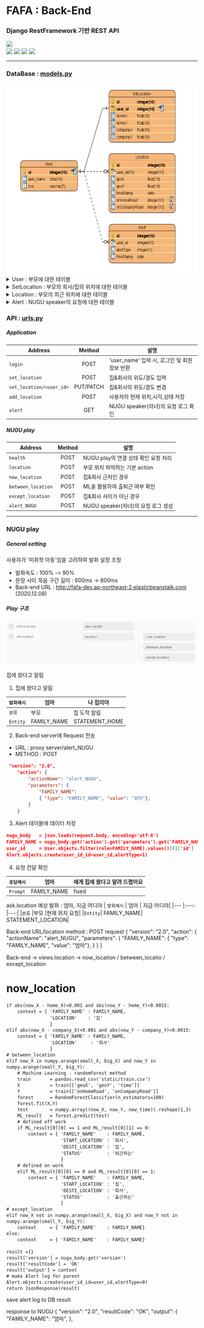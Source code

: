 # FAFA : Back-End
### Django RestFramework 기반 REST API
<div>
<img src="https://img.shields.io/badge/NUGU%20play-2.0-brightgreen?style=flat-square" />
</div>
<div>
<img src="https://img.shields.io/badge/Python-3.6-blue?style=flat-square" />
<img src="https://img.shields.io/badge/Django-2.1.1-blue?style=flat-square" />
<img src="https://img.shields.io/badge/DRF-3.11.0-blue?style=flat-square" />
<img src="https://img.shields.io/badge/SQlite-3.21.0-blue?style=flat-square" />
</div>

- - -

### DataBase : [models.py](https://github.com/HYUcoolguy/FAFA/blob/main/Back-End/FAFA/models.py)
<img src="../document/src/DataModel.png" height="500">

<details>
<summary>User : 부모에 대한 테이블</summary>

| 필드      | 타입  | 역할                          | 예시                   |
|:---:       |:---:   |---                          |---                    |
|`id`       |int    |(PK)사용자 고유 id 값         | 1, 2, 3...             |
|`user_name`|char   |Application 로그인 시 필요한 ID| 'mother', 'father' |
|`role`     |varchar|NUGU에서 전달 받은 Entity(FAMILY_NAME) | '엄마', '아빠'          |
</details>


<details>
<summary>SetLocation : 부모의 회사/집의 위치에 대한 테이블</summary>
    
| 필드      | 타입  | 역할                          | 예시                   |
|:---:        |:---:  |---                          |---                    |
|`id`       |int    |(PK) 고유 id 값        | 1, 2, 3...             |
|`user_id`  |int   |(FK) User 테이블의 id | 1, 2, 3 ... |
|`homeX`     |float|사용자의 집 위도| 36.1234  |
|`homeY`     |float|사용자의 집 경도 | 123.1234      |
|`companyX`     |float|사용자의 회사 위도 | 35.1234    |
|`companyY`   |float|사용자의 회사 경도 | 122.4567     |
</details>

<details>
<summary>Location : 부모의 최근 위치에 대한 테이블</summary>
    
| 필드      | 타입  | 역할                          | 예시                   |
|:---:        |:---:   |---                          |---                    |
|`id`       |int    |(PK) 고유 id 값        | 1, 2, 3...             |
|`user_id`  |int   |(FK) User 테이블의 id | 1, 2, 3 ... |
|`geoX`     |float|사용자의 현재 위도| 36.1234  |
|`geoY`     |float|사용자의 현재 경도 | 123.1234      |
|`timeStamp`     |date|사용자의 데이터를 저장한 시각 |2020-12-02T...    |
|`onHomeRoad`     |int|퇴근길 표시 (ML 사용)| 0, 1    |
|`onCompanyRoad`   |int|출근길 표시 (ML 사용)| 0, 1     |
</details>

<details>
<summary>Alert : NUGU speaker의 요청에 대한 테이블</summary>
    
| 필드      | 타입  | 역할                          | 예시                   |
|:---:        |:---:   |---                          |---                    |
|`id`       |int    |(PK) 고유 id 값        | 1, 2, 3...             |
|`user_id`  |int   |(FK) User 테이블의 id | 1, 2, 3 ... |
|`alertType`     |int|NUGU 스피커의 Intent 분류| 0, 1  |
|`timeStamp`     |date|자녀의 NUGU 스피커 요청을 저장한 시각 |2020-12-02T...    |
</details>



### API : [urls.py](https://github.com/HYUcoolguy/FAFA/blob/main/Back-End/FAFA/urls.py)

##### Application

| Address               | Method  | 설명|
|---                    |:---:    |---                          |
|`login`                |POST     |'user_name' 입력 시, 로그인 및 회원 정보 반환|
|`set_location`         |POST     |집&회사의 위도/경도 입력|
|`set_location/<user_id>` |PUT/PATCH|집&회사의 위도/경도 변경|
|`add_location`         |POST     |사용자의 현재 위치,시각,상태 저장|
|`alert`                |GET      |NUGU speaker(자녀)의 요청 로그 확인|

##### NUGU play

| Address          | Method  | 설명|
|---               |:---:  |---                          |
|`health`          |POST   |NUGU play의 연결 상태 확인 요청 처리 
|`location`        |POST   |부모 위치 파악하는 기본 action|
|`now_location`    |POST   |집&회사 근처인 경우|
|`between_location`|POST   |ML을 활용하여 출퇴근 여부 확인|
|`except_location` |POST   |집&회사 사이가 아닌 경우|
|`alert_NUGU`      |POST   |NUGU speaker(자녀)의 요청 로그 생성|


- - -

### NUGU play
##### General setting
사용자가 '미취학 아동'임을 고려하여 발화 설정 조정
- 발화속도 : 100% -> 90%
- 문장 사이 묵음 구간 길이 : 600ms -> 800ms
- Back-end URL : http://fafa-dev.ap-northeast-2.elasticbeanstalk.com (2020.12.08)

##### Play 구조
![../document/src/NUGUbuild.png](../document/src/NUGUbuild.png)

집에 왔다고 알림

1. 집에 왔다고 알림

| `발화예시`         | 엄마  | 나 집이야|
|---               |---  |---|
|`분류`  |부모  |집 도착 알림|
|`Entity`| FAMILY_NAME| STATEMENT_HOME|

2. Back-end server에 Request 전송
- URL : proxy server/alert_NUGU
- METHOD : POST
~~~json
 "version": "2.0",
    "action": {
        "actionName": "alert_NUGU",
        "parameters": {
            "FAMILY_NAME": 
            { "type": "FAMILY_NAME", "value": "엄마"},
        }
    }
~~~

3. Alert 테이블에 데이터 저장
~~~json
nugu_body   = json.loads(request.body, encoding='utf-8')
FAMILY_NAME = nugu_body.get('action').get('parameters').get('FAMILY_NAME_').get('value')
user_id     = User.objects.filter(role=FAMILY_NAME).values()[0]['id']
Alert.objects.create(user_id_id=user_id,alertType=1)
~~~

4. 요청 전달 확인

| `응답예시`         | 엄마  | 에게 집에 왔다고 알려 드렸어요|
|---               |---  |---|
|`Prompt`  |FAMILY_NAME  |fixed|





ask.location
예상 발화 : 엄마, 지금 어디야 
| `발화예시`         | 엄마  | 지금 어디야|
|---               |:---:  |---:|
|`분류`  |부모  |현재 위치 요청|
|`Entity`| FAMILY_NAME| STATEMENT_LOCATION|

Back-end URL/location
method : POST
request
{
    "version": "2.0",
    "action": {
        "actionName": "alert_NUGU",
        "parameters": {
            "FAMILY_NAME": 
            { "type": "FAMILY_NAME", "value": "엄마"},
        }
    }
}


Back-end -> views.location ->  now_location / between_locatio / except_location
# now_location
    if abs(now_X - home_X)<0.001 and abs(now_Y - home_Y)<0.0015:
        context = { 'FAMILY_NAME' : FAMILY_NAME,
                    'LOCATION'    : '집'
                    }
    elif abs(now_X - company_X)<0.001 and abs(now_Y - company_Y)<0.0015:
        context = { 'FAMILY_NAME' : FAMILY_NAME,
                    'LOCATION'     : '회사'
                    }
    # between_location
    elif now_X in numpy.arange(small_X, big_X) and now_Y in numpy.arange(small_Y, big_Y):
        # Machine Learning - randomForest method
        train       = pandas.read_csv('static/train.csv')
        X           = train[['geoX', 'geoY', 'time']]
        Y           = train[['onHomeRoad', 'onCompanyRoad']]
        forest      = RandomForestClassifier(n_estimators=100)
        forest.fit(X,Y)
        test        = numpy.array((now_X, now_Y, now_time)).reshape(1,3)
        ML_result   = forest.predict(test)
        # defined off work
        if ML_result[0][0] == 1 and ML_result[0][1] == 0:
            context = { 'FAMILY_NAME'    : FAMILY_NAME,
                        'START_LOCATION' : '회사',
                        'DESTI_LOCATION' : '집',
                        'STATUS'         : '퇴근하는'
                        }
        # defined on work
        elif ML_result[0][0] == 0 and ML_result[0][0] == 1:
            context = { 'FAMILY_NAME'    : FAMILY_NAME,
                        'START_LOCATION' : '집',
                        'DESTI_LOCATION' : '회사',
                        'STATUS'         : '출근하는'
                        }
    # except_location 
    elif now_X not in numpy.arange(small_X, big_X) and now_Y not in numpy.arange(small_Y, big_Y):
        context     = { 'FAMILY_NAME'    : FAMILY_NAME}
    else:
        context     = { 'FAMILY_NAME'    : FAMILY_NAME}

    result ={}
    result['version'] = nugu_body.get('version')
    result['resultCode'] = 'OK'
    result['output'] = context
    # make Alert log for parent
    Alert.objects.create(user_id_id=user_id,alertType=0)
    return JsonResponse(result)


save alert log to DB
result
    
response to NUGU
{
    "version": "2.0",
    "resultCode": "OK",
    "output": {
      "FAMILY_NAME": "엄마",
    },

